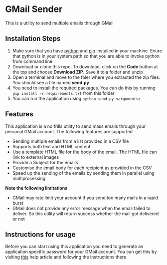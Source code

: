 # GMail Sender
This is a utility to send multiple emails through GMail

## Installation Steps
1. Make sure that you have [python](https://www.python.org/) and [pip](https://pypi.org/project/pip/) installed in your machine.   Enure that python is in your system path so that you are able to invoke python from command line
2. Download or clone this repo.  To download, click on the **Code** button at the top and choose **Download ZIP**.  Save it to a folder and unzip
3. Open a terminal and move to the foler where you extracted the zip files.  You should see a file named **send.py**
4. You need to install the required packages.  You can do this by running  `pip install -r requirements.txt` from this folder
5. You can run the application using   `python send.py <arguments>`

## Features
This application is a no frills utility to send mass emails through your personal GMail account.  The following features are supported
- Sending multiple emails from a list provided in a CSV file
- Supports both text and HTML content
- Use a template HTML file for the body of the email.  The HTML file can link to external images
- Provide a Subject for the emails
- Customise the email body for each recipient as provided in the CSV
- Speed up the sending of the emails by sending them in parallel using multiprocessing

**Note the following limitations**
- GMail may rate limit your account if you send too many mails in a rapid burst
- GMail does not provide any error message when the email failed to deliver.  So this utility will return success whether the mail got delivered or not

## Instructions for usage
Before you can start using this application you need to generate an application specific password for your GMail account.
You can get this by visiting [this](https://support.google.com/mail/answer/185833?hl=en-GB) help article and following the instructions there
